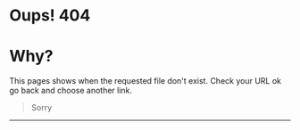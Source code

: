 # Oups! 404

# Why?

This pages shows when the requested file don't exist. Check your URL ok go back and choose another link.

> Sorry

---

